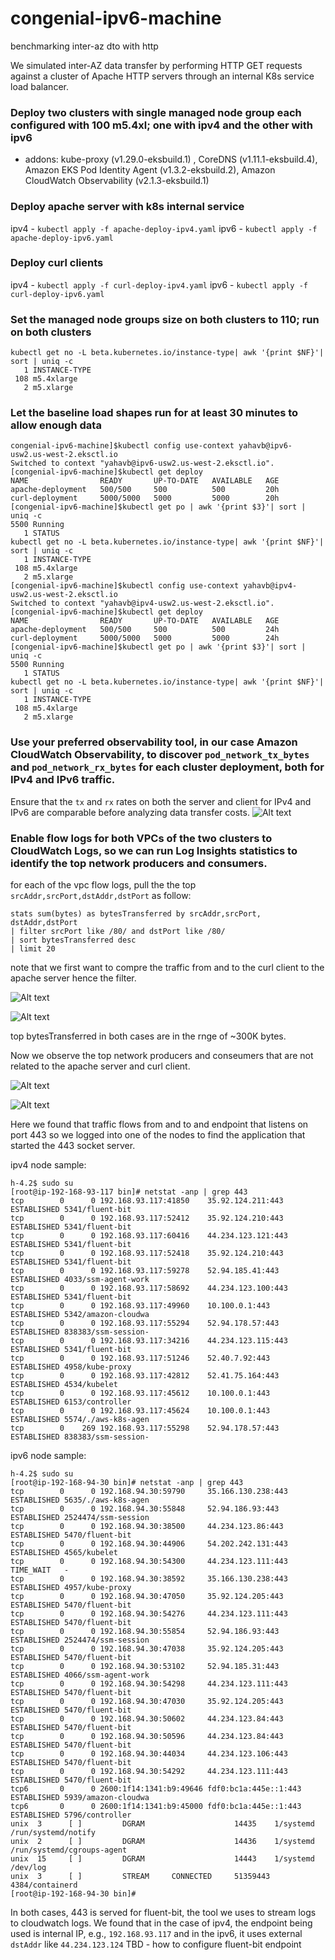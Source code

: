 # congenial-ipv6-machine
benchmarking inter-az dto with http

We simulated inter-AZ data transfer by performing HTTP GET requests against a cluster of Apache HTTP servers through an internal K8s service load balancer.

### Deploy two clusters with single managed node group each configured with 100 m5.4xl; one with ipv4 and the other with ipv6
- addons: kube-proxy (v1.29.0-eksbuild.1) , CoreDNS (v1.11.1-eksbuild.4), Amazon EKS Pod Identity Agent (v1.3.2-eksbuild.2), Amazon CloudWatch Observability (v2.1.3-eksbuild.1)
### Deploy apache server with k8s internal service
ipv4 - `kubectl apply -f apache-deploy-ipv4.yaml`
ipv6 - `kubectl apply -f apache-deploy-ipv6.yaml`
### Deploy curl clients 
ipv4 - `kubectl apply -f curl-deploy-ipv4.yaml`
ipv6 - `kubectl apply -f curl-deploy-ipv6.yaml`
### Set the managed node groups size on both clusters to 110; run on both clusters
```
kubectl get no -L beta.kubernetes.io/instance-type| awk '{print $NF}'| sort | uniq -c
   1 INSTANCE-TYPE
 108 m5.4xlarge
   2 m5.xlarge
```
### Let the baseline load shapes run for at least 30 minutes to allow enough data

```
congenial-ipv6-machine]$kubectl config use-context yahavb@ipv6-usw2.us-west-2.eksctl.io 
Switched to context "yahavb@ipv6-usw2.us-west-2.eksctl.io".
[congenial-ipv6-machine]$kubectl get deploy
NAME                READY       UP-TO-DATE   AVAILABLE   AGE
apache-deployment   500/500     500          500         20h
curl-deployment     5000/5000   5000         5000        20h
[congenial-ipv6-machine]$kubectl get po | awk '{print $3}'| sort | uniq -c
5500 Running
   1 STATUS
kubectl get no -L beta.kubernetes.io/instance-type| awk '{print $NF}'| sort | uniq -c
   1 INSTANCE-TYPE
 108 m5.4xlarge
   2 m5.xlarge
[congenial-ipv6-machine]$kubectl config use-context yahavb@ipv4-usw2.us-west-2.eksctl.io 
Switched to context "yahavb@ipv4-usw2.us-west-2.eksctl.io".
[congenial-ipv6-machine]$kubectl get deploy
NAME                READY       UP-TO-DATE   AVAILABLE   AGE
apache-deployment   500/500     500          500         24h
curl-deployment     5000/5000   5000         5000        24h
[congenial-ipv6-machine]$kubectl get po | awk '{print $3}'| sort | uniq -c
5500 Running
   1 STATUS
kubectl get no -L beta.kubernetes.io/instance-type| awk '{print $NF}'| sort | uniq -c
   1 INSTANCE-TYPE
 108 m5.4xlarge
   2 m5.xlarge
```

### Use your preferred observability tool, in our case Amazon CloudWatch Observability, to discover `pod_network_tx_bytes` and `pod_network_rx_bytes` for each cluster deployment, both for IPv4 and IPv6 traffic.
Ensure that the `tx` and `rx` rates on both the server and client for IPv4 and IPv6 are comparable before analyzing data transfer costs.
![Alt text](./pod-rx-tx-baseline-5000cli-500srv.png)

### Enable flow logs for both VPCs of the two clusters to CloudWatch Logs, so we can run Log Insights statistics to identify the top network producers and consumers.
for each of the vpc flow logs, pull the the top `srcAddr,srcPort,dstAddr,dstPort` as follow:

```
stats sum(bytes) as bytesTransferred by srcAddr,srcPort, dstAddr,dstPort
| filter srcPort like /80/ and dstPort like /80/
| sort bytesTransferred desc
| limit 20
```
note that we first want to compre the traffic from and to the curl client to the apache server hence the filter.

![Alt text](./ipv4-sum-bytes-as-bytesTransferred-by-srcAddr-srcPort-dstAddr-dstPort.png)

![Alt text](./ipv6-sum-bytes-as-bytesTransferred-by-srcAddr-srcPort-dstAddr-dstPort.png)

top bytesTransferred in both cases are in the rnge of ~300K bytes.

Now we observe the top network producers and conseumers that are not related to the apache server and curl client.

![Alt text](./ipv4-not-app-bytesTransferred-by-srcAddr-srcPort-dstAddr-dstPort.png)

![Alt text](./ipv6-not-app-bytesTransferred-by-srcAddr-srcPort-dstAddr-dstPort.png)

Here we found that traffic flows from and to and endpoint that listens on port 443 so we logged into one of the nodes to find the application that started the 443 socket server. 

ipv4 node sample:
```
h-4.2$ sudo su
[root@ip-192-168-93-117 bin]# netstat -anp | grep 443
tcp        0      0 192.168.93.117:41850    35.92.124.211:443       ESTABLISHED 5341/fluent-bit
tcp        0      0 192.168.93.117:52412    35.92.124.210:443       ESTABLISHED 5341/fluent-bit
tcp        0      0 192.168.93.117:60416    44.234.123.121:443      ESTABLISHED 5341/fluent-bit
tcp        0      0 192.168.93.117:52418    35.92.124.210:443       ESTABLISHED 5341/fluent-bit
tcp        0      0 192.168.93.117:59278    52.94.185.41:443        ESTABLISHED 4033/ssm-agent-work
tcp        0      0 192.168.93.117:58692    44.234.123.100:443      ESTABLISHED 5341/fluent-bit
tcp        0      0 192.168.93.117:49960    10.100.0.1:443          ESTABLISHED 5342/amazon-cloudwa
tcp        0      0 192.168.93.117:55294    52.94.178.57:443        ESTABLISHED 838383/ssm-session-
tcp        0      0 192.168.93.117:34216    44.234.123.115:443      ESTABLISHED 5341/fluent-bit
tcp        0      0 192.168.93.117:51246    52.40.7.92:443          ESTABLISHED 4958/kube-proxy
tcp        0      0 192.168.93.117:42812    52.41.75.164:443        ESTABLISHED 4534/kubelet
tcp        0      0 192.168.93.117:45612    10.100.0.1:443          ESTABLISHED 6153/controller
tcp        0      0 192.168.93.117:45624    10.100.0.1:443          ESTABLISHED 5574/./aws-k8s-agen
tcp        0    269 192.168.93.117:55298    52.94.178.57:443        ESTABLISHED 838383/ssm-session-
```

ipv6 node sample:
```
h-4.2$ sudo su
[root@ip-192-168-94-30 bin]# netstat -anp | grep 443
tcp        0      0 192.168.94.30:59790     35.166.130.238:443      ESTABLISHED 5635/./aws-k8s-agen
tcp        0      0 192.168.94.30:55848     52.94.186.93:443        ESTABLISHED 2524474/ssm-session
tcp        0      0 192.168.94.30:38500     44.234.123.86:443       ESTABLISHED 5470/fluent-bit
tcp        0      0 192.168.94.30:44906     54.202.242.131:443      ESTABLISHED 4565/kubelet
tcp        0      0 192.168.94.30:54300     44.234.123.111:443      TIME_WAIT   -
tcp        0      0 192.168.94.30:38592     35.166.130.238:443      ESTABLISHED 4957/kube-proxy
tcp        0      0 192.168.94.30:47050     35.92.124.205:443       ESTABLISHED 5470/fluent-bit
tcp        0      0 192.168.94.30:54276     44.234.123.111:443      ESTABLISHED 5470/fluent-bit
tcp        0      0 192.168.94.30:55854     52.94.186.93:443        ESTABLISHED 2524474/ssm-session
tcp        0      0 192.168.94.30:47038     35.92.124.205:443       ESTABLISHED 5470/fluent-bit
tcp        0      0 192.168.94.30:53102     52.94.185.31:443        ESTABLISHED 4066/ssm-agent-work
tcp        0      0 192.168.94.30:54298     44.234.123.111:443      ESTABLISHED 5470/fluent-bit
tcp        0      0 192.168.94.30:47030     35.92.124.205:443       ESTABLISHED 5470/fluent-bit
tcp        0      0 192.168.94.30:50602     44.234.123.84:443       ESTABLISHED 5470/fluent-bit
tcp        0      0 192.168.94.30:50596     44.234.123.84:443       ESTABLISHED 5470/fluent-bit
tcp        0      0 192.168.94.30:44034     44.234.123.106:443      ESTABLISHED 5470/fluent-bit
tcp        0      0 192.168.94.30:54292     44.234.123.111:443      ESTABLISHED 5470/fluent-bit
tcp6       0      0 2600:1f14:1341:b9:49646 fdf0:bc1a:445e::1:443   ESTABLISHED 5939/amazon-cloudwa
tcp6       0      0 2600:1f14:1341:b9:45000 fdf0:bc1a:445e::1:443   ESTABLISHED 5796/controller
unix  3      [ ]         DGRAM                    14435    1/systemd            /run/systemd/notify
unix  2      [ ]         DGRAM                    14436    1/systemd            /run/systemd/cgroups-agent
unix  15     [ ]         DGRAM                    14443    1/systemd            /dev/log
unix  3      [ ]         STREAM     CONNECTED     51359443 4384/containerd
[root@ip-192-168-94-30 bin]#
```

In both cases, 443 is served for fluent-bit, the tool we uses to stream logs to cloudwatch logs. We found that in the case of ipv4, the endpoint being used is internal IP, e.g., `192.168.93.117` and in the ipv6, it uses external `dstAddr` like `44.234.123.124`
TBD - how to configure fluent-bit endpoint
